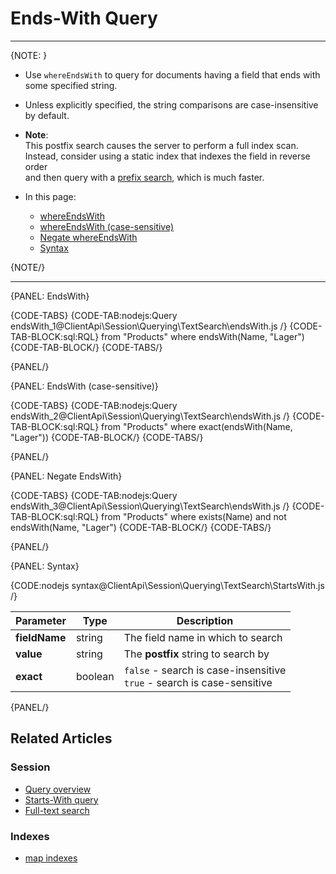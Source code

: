 ﻿# Ends-With Query

---

{NOTE: }

* Use `whereEndsWith` to query for documents having a field that ends with some specified string.  

* Unless explicitly specified, the string comparisons are case-insensitive by default.

* __Note__:  
  This postfix search causes the server to perform a full index scan.  
  Instead, consider using a static index that indexes the field in reverse order  
  and then query with a [prefix search](../../../../client-api/session/querying/text-search/starts-with-search), which is much faster.

* In this page:
    * [whereEndsWith](../../../../client-api/session/querying/text-search/starts-with-search#wherestartswith)
    * [whereEndsWith (case-sensitive)](../../../../client-api/session/querying/text-search/starts-with-search#wherestartswith-(case-sensitive))
    * [Negate whereEndsWith](../../../../client-api/session/querying/text-search/starts-with-search#negate-wherestartswith)
    * [Syntax](../../../../client-api/session/querying/text-search/starts-with-search#syntax)

{NOTE/}

---

{PANEL: EndsWith}

{CODE-TABS}
{CODE-TAB:nodejs:Query endsWith_1@ClientApi\Session\Querying\TextSearch\endsWith.js /}
{CODE-TAB-BLOCK:sql:RQL}
from "Products"
where endsWith(Name, "Lager")
{CODE-TAB-BLOCK/}
{CODE-TABS/}

{PANEL/}

{PANEL: EndsWith (case-sensitive)}

{CODE-TABS}
{CODE-TAB:nodejs:Query endsWith_2@ClientApi\Session\Querying\TextSearch\endsWith.js /}
{CODE-TAB-BLOCK:sql:RQL}
from "Products"
where exact(endsWith(Name, "Lager"))
{CODE-TAB-BLOCK/}
{CODE-TABS/}

{PANEL/}

{PANEL: Negate EndsWith}

{CODE-TABS}
{CODE-TAB:nodejs:Query endsWith_3@ClientApi\Session\Querying\TextSearch\endsWith.js /}
{CODE-TAB-BLOCK:sql:RQL}
from "Products"
where exists(Name) and not endsWith(Name, "Lager")
{CODE-TAB-BLOCK/}
{CODE-TABS/}

{PANEL/}

{PANEL: Syntax}

{CODE:nodejs syntax@ClientApi\Session\Querying\TextSearch\StartsWith.js /}

| Parameter     | Type    | Description                                                               |
|---------------|---------|---------------------------------------------------------------------------|
| __fieldName__ | string  | The field name in which to search                                         |
| __value__     | string  | The __postfix__ string to search by                                       |
| __exact__     | boolean | `false` - search is case-insensitive<br>`true` - search is case-sensitive |


{PANEL/}

## Related Articles

### Session

- [Query overview](../../../../client-api/session/querying/how-to-query)
- [Starts-With query](../../../../client-api/session/querying/text-search/starts-with-query)
- [Full-text search](../../../../client-api/session/querying/text-search/full-text-search)

### Indexes

- [map indexes](../../../../indexes/map-indexes)
